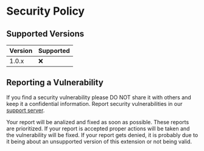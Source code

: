 # Security Policy

## Supported Versions

| Version | Supported          |
| ------- | ------------------ |
| 1.0.x   | ❌ |

## Reporting a Vulnerability

If you find a security vulnerability please DO NOT share it with others and keep it a confidential information. Report security vulnerabilities in our [support server](https://discord.gg/v2Y83Numgf).

Your report will be analized and fixed as soon as possible. These reports are prioritized.
If your report is accepted proper actions will be taken and the vulnerability will be fixed. If your report gets denied, it is probably due to it being about an unsupported version of this extension or not being valid.
